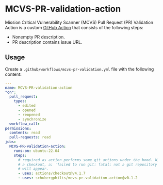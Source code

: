 # MCVS-PR-validation-action

Mission Critical Vulnerability Scanner (MCVS) Pull Request (PR) Validation
Action is a custom [GitHub Action](https://github.com/features/actions) that
consists of the following steps:

- Nonempty PR description.
- PR description contains issue URL.

## Usage

Create a `.github/workflows/mcvs-pr-validation.yml` file with the following
content:

```yaml
---
name: MCVS-PR-validation-action
"on":
  pull_request:
    types:
      - edited
      - opened
      - reopened
      - synchronize
  workflow_call:
permissions:
  contents: read
  pull-requests: read
jobs:
  MCVS-PR-validation-action:
    runs-on: ubuntu-22.04
    steps:
      # required as action performs some git actions under the hood. Without
      # a checkout, a: 'failed to run git: fatal: not a git repository' issue
      # will appear.
      - uses: actions/checkout@v4.1.7
      - uses: schubergphilis/mcvs-pr-validation-action@v0.1.2
```
